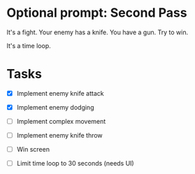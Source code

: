 # Optional prompt: Second Pass

It's a fight.
Your enemy has a knife.
You have a gun.
Try to win.

It's a time loop.


# Tasks
- [x] Implement enemy knife attack
- [x] Implement enemy dodging
- [ ] Implement complex movement

- [ ] Implement enemy knife throw

- [ ] Win screen
- [ ] Limit time loop to 30 seconds (needs UI)

